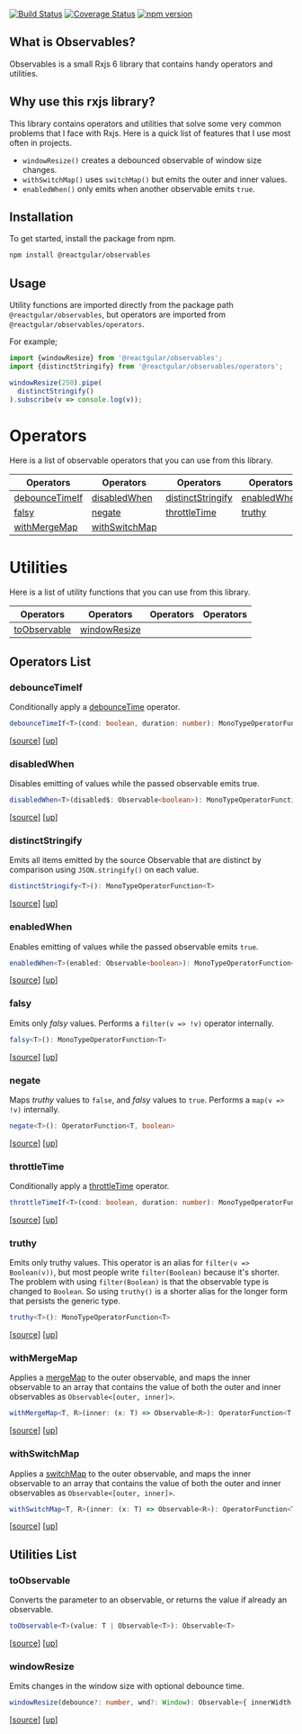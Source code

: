[![Build Status](https://travis-ci.org/reactgular/observables.svg?branch=master)](https://travis-ci.org/reactgular/observables)
[![Coverage Status](https://coveralls.io/repos/github/reactgular/observables/badge.svg?branch=master)](https://coveralls.io/github/reactgular/observables?branch=master)
[![npm version](https://badge.fury.io/js/%40reactgular%2Fobservables.svg)](https://badge.fury.io/js/%40reactgular%2Fobservables)

## What is Observables?

Observables is a small Rxjs 6 library that contains handy operators and utilities.

## Why use this rxjs library?

This library contains operators and utilities that solve some very common problems that I face with Rxjs. Here is
a quick list of features that I use most often in projects.

- `windowResize()` creates a debounced observable of window size changes.
- `withSwitchMap()` uses `switchMap()` but emits the outer and inner values.
- `enabledWhen()` only emits when another observable emits `true`.

## Installation

To get started, install the package from npm.

```bash
npm install @reactgular/observables
```

## Usage

Utility functions are imported directly from the package path `@reactgular/observables`, but operators are
imported from `@reactgular/observables/operators`.

For example;

```typescript
import {windowResize} from '@reactgular/observables';
import {distinctStringify} from '@reactgular/observables/operators';

windowResize(250).pipe(
  distinctStringify()
).subscribe(v => console.log(v));
```

# Operators

Here is a list of observable operators that you can use from this library.

Operators | Operators | Operators | Operators
-----------|-----------|-----------|-----------
[debounceTimeIf](#) | [disabledWhen](#) | [distinctStringify](#) | [enabledWhen](#)
[falsy](#) | [negate](#) | [throttleTime](#) | [truthy](#)
[withMergeMap](#) | [withSwitchMap](#) | [](#) | [](#)

# Utilities

Here is a list of utility functions that you can use from this library.

Operators | Operators | Operators | Operators
-----------|-----------|-----------|-----------
[toObservable](#) | [windowResize](#) | [](#) | [](#)


## Operators List

### debounceTimeIf

Conditionally apply a [debounceTime](https://rxjs.dev/api/operators/debounceTime) operator.

```typescript
debounceTimeIf<T>(cond: boolean, duration: number): MonoTypeOperatorFunction<T>
```

[[source](https://github.com/reactgular/observables/blob/master/src/operators/debounce-time-if.ts)] [[up](#operators)]

### disabledWhen

Disables emitting of values while the passed observable emits true.

```typescript
disabledWhen<T>(disabled$: Observable<boolean>): MonoTypeOperatorFunction<T>
```

[[source](https://github.com/reactgular/observables/blob/master/src/operators/disabled-when.ts)] [[up](#operators)]

### distinctStringify

Emits all items emitted by the source Observable that are distinct by comparison using `JSON.stringify()` on each value.

```typescript
distinctStringify<T>(): MonoTypeOperatorFunction<T>
```

[[source](https://github.com/reactgular/observables/blob/master/src/operators/distinct-stringify.ts)] [[up](#operators)]

### enabledWhen

Enables emitting of values while the passed observable emits `true`.

```typescript
enabledWhen<T>(enabled: Observable<boolean>): MonoTypeOperatorFunction<T>
```

[[source](https://github.com/reactgular/observables/blob/master/src/operators/enabled-when.ts)] [[up](#operators)]

### falsy

Emits only *falsy* values. Performs a `filter(v => !v)` operator internally.

```typescript
falsy<T>(): MonoTypeOperatorFunction<T>
```

[[source](https://github.com/reactgular/observables/blob/master/src/operators/falsy.ts)] [[up](#operators)]

### negate

Maps *truthy* values to `false`, and *falsy* values to `true`. Performs a `map(v => !v)` internally.

```typescript
negate<T>(): OperatorFunction<T, boolean>
```

[[source](https://github.com/reactgular/observables/blob/master/src/operators/negate.ts)] [[up](#operators)]

### throttleTime

Conditionally apply a [throttleTime](https://rxjs.dev/api/operators/throttleTime) operator.

```typescript
throttleTimeIf<T>(cond: boolean, duration: number): MonoTypeOperatorFunction<T>
```

[[source](https://github.com/reactgular/observables/blob/master/src/operators/throttle-time.ts)] [[up](#operators)]

### truthy

Emits only truthy values. This operator is an alias for `filter(v => Boolean(v))`, but most people write
`filter(Boolean)` because it's shorter. The problem with using `filter(Boolean)` is that the observable
type is changed to `Boolean`. So using `truthy()` is a shorter alias for the longer form that persists the
generic type. 

```typescript
truthy<T>(): MonoTypeOperatorFunction<T>
```

[[source](https://github.com/reactgular/observables/blob/master/src/operators/truthy.ts)] [[up](#operators)]

### withMergeMap

Applies a [mergeMap](https://rxjs.dev/api/operators/mergeMap) to the outer observable, and maps the inner observable to an array that contains
the value of both the outer and inner observables as `Observable<[outer, inner]>`.

```typescript
withMergeMap<T, R>(inner: (x: T) => Observable<R>): OperatorFunction<T, [T, R]>
```

[[source](https://github.com/reactgular/observables/blob/master/src/operators/with-merge-map.ts)] [[up](#operators)]

### withSwitchMap

Applies a [switchMap](https://rxjs.dev/api/operators/switchMap) to the outer observable, and maps the inner observable to an array that contains
the value of both the outer and inner observables as `Observable<[outer, inner]>`.

```typescript
withSwitchMap<T, R>(inner: (x: T) => Observable<R>): OperatorFunction<T, [T, R]>
```

[[source](https://github.com/reactgular/observables/blob/master/src/operators/with-switch-map.ts)] [[up](#operators)]

## Utilities List

### toObservable

Converts the parameter to an observable, or returns the value if already an observable.

```typescript
toObservable<T>(value: T | Observable<T>): Observable<T>
```

[[source](https://github.com/reactgular/observables/blob/master/src/utils/to-observable.ts)] [[up](#utilities)]

### windowResize

Emits changes in the window size with optional debounce time.

```typescript
windowResize(debounce?: number, wnd?: Window): Observable<{ innerWidth: number, innerHeight: number }>
```

[[source](https://github.com/reactgular/observables/blob/master/src/utils/window-resize.ts)] [[up](#utilities)]

